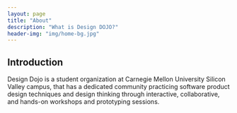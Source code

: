 ```yaml
---
layout: page
title: "About"
description: "What is Design DOJO?"
header-img: "img/home-bg.jpg"
---
```


## Introduction

Design Dojo is a student organization at Carnegie Mellon University Silicon Valley campus, that has a dedicated community practicing software product design techniques and design thinking through interactive, collaborative, and hands-on workshops and prototyping sessions.